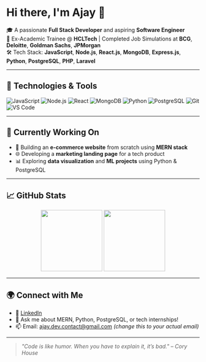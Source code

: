 # Hi there, I'm Ajay 👋

🎓 A passionate **Full Stack Developer** and aspiring **Software Engineer**  
💼 Ex-Academic Trainee @ **HCLTech** | Completed Job Simulations at **BCG**, **Deloitte**, **Goldman Sachs**, **JPMorgan**  
🛠️ Tech Stack: **JavaScript**, **Node.js**, **React.js**, **MongoDB**, **Express.js**, **Python**, **PostgreSQL**, **PHP**, **Laravel**

---

## 🔧 Technologies & Tools

![JavaScript](https://img.shields.io/badge/-JavaScript-black?style=flat-square&logo=javascript)
![Node.js](https://img.shields.io/badge/-Node.js-black?style=flat-square&logo=node.js)
![React](https://img.shields.io/badge/-React-black?style=flat-square&logo=react)
![MongoDB](https://img.shields.io/badge/-MongoDB-black?style=flat-square&logo=mongodb)
![Python](https://img.shields.io/badge/-Python-black?style=flat-square&logo=python)
![PostgreSQL](https://img.shields.io/badge/-PostgreSQL-black?style=flat-square&logo=postgresql)
![Git](https://img.shields.io/badge/-Git-black?style=flat-square&logo=git)
![VS Code](https://img.shields.io/badge/-VS%20Code-black?style=flat-square&logo=visual-studio-code)

---

## 🧠 Currently Working On

- 🔨 Building an **e-commerce website** from scratch using **MERN stack**
- 🌐 Developing a **marketing landing page** for a tech product
- 📊 Exploring **data visualization** and **ML projects** using Python & PostgreSQL

---

## 📈 GitHub Stats

<p align="center">
  <img src="https://github-readme-stats.vercel.app/api?username=ajaykumar001&show_icons=true&theme=radical" height="160"/>
  <img src="https://github-readme-stats.vercel.app/api/top-langs/?username=ajaykumar001&layout=compact&theme=radical" height="160"/>
</p>

---

## 🌍 Connect with Me

- 🔗 [LinkedIn](https://www.linkedin.com/in/ajaykumar001)
- 💬 Ask me about MERN, Python, PostgreSQL, or tech internships!
- 📫 Email: ajay.dev.contact@gmail.com *(change this to your actual email)*

---

> *"Code is like humor. When you have to explain it, it’s bad." – Cory House*

